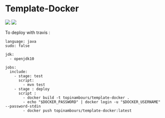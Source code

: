 # Template-Docker
<img src="https://travis-ci.com/topinambours/template-docker.svg?branch=master"> <a href="https://hub.docker.com/r/topinambours/template-docker" target="_blank"><img src="https://img.shields.io/docker/cloud/automated/topinambours/template-docker.svg"></a>

To deploy with travis :
```
language: java
sudo: false

jdk:
  - openjdk10

jobs:
  include:
    - stage: test
      script:
        - mvn test
    - stage : deploy
      script :
        - docker build -t topinambours/template-docker .
        - echo "$DOCKER_PASSWORD" | docker login -u "$DOCKER_USERNAME" --password-stdin
        - docker push topinambours/template-docker:latest
```
